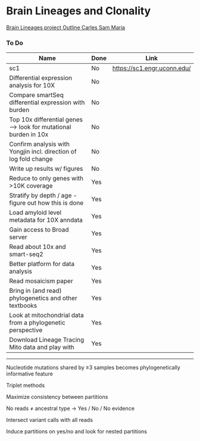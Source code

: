# Brain Lineages and Clonality

[Brain Lineages project Outline Carles Sam Maria](https://docs.google.com/document/d/1vzDT5Z1IuIjOBlX0W5r9fq9teWgQ-BDwPGrbV1p99dc/edit?usp=drivesdk)

### To Do
Name|Done|Link
-|-|-|
sc1|No|https://sc1.engr.uconn.edu/
Differential expression analysis for 10X|No
Compare smartSeq differential expression with burden|No
Top 10x differential genes —> look for mutational burden in 10x|No
Confirm analysis with Yongjin incl. direction of log fold change|No
Write up results w/ figures|No
Reduce to only genes with >10K coverage|Yes
Stratify by depth / age - figure out how this is done|Yes
Load amyloid level metadata for 10X anndata|Yes
Gain access to Broad server|Yes
Read about 10x and smart-seq2|Yes
Better platform for data analysis|Yes
Read mosaicism paper|Yes
Bring in (and read) phylogenetics and other textbooks|Yes
Look at mitochondrial data from a phylogenetic perspective|Yes
Download Lineage Tracing Mito data and play with|Yes|

---

Nucleotide mutations shared by ≥3 samples becomes phylogenetically informative feature

Triplet methods

Maximize consistency between partitions

No reads ≠ ancestral type → Yes / No / No evidence

Intersect variant calls with all reads

Induce partitions on yes/no and look for nested partitions